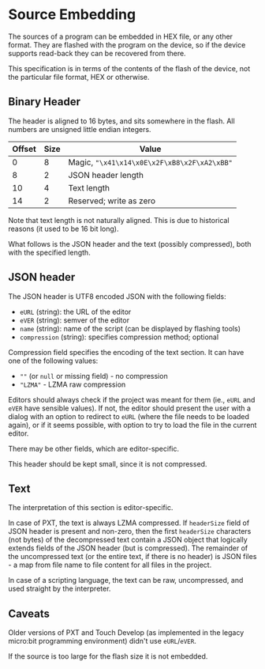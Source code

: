 # Source Embedding

The sources of a program can be embedded in HEX file, or any other format.  They are
flashed with the program on the device, so if the device supports read-back they
can be recovered from there.

This specification is in terms of the contents of the flash of the device,
not the particular file format, HEX or otherwise.

## Binary Header

The header is aligned to 16 bytes, and sits somewhere in the flash.
All numbers are unsigned little endian integers.

| Offset | Size | Value                                        |
|--------|------|----------------------------------------------|
| 0      | 8    | Magic, `"\x41\x14\x0E\x2F\xB8\x2F\xA2\xBB"`  | 
| 8      | 2    | JSON header length                           |
| 10     | 4    | Text length                                  |
| 14     | 2    | Reserved; write as zero                      |

Note that text length is not naturally aligned. This is due to
historical reasons (it used to be 16 bit long).

What follows is the JSON header and the text (possibly compressed), both
with the specified length.

## JSON header

The JSON header is UTF8 encoded JSON with the following fields:

* `eURL` (string): the URL of the editor
* `eVER` (string): semver of the editor
* `name` (string): name of the script (can be displayed by flashing tools)
* `compression` (string): specifies compression method; optional

Compression field specifies the encoding of the text section.
It can have one of the following values:

* `""` (or `null` or missing field) - no compression
* `"LZMA"` - LZMA raw compression

Editors should always check if the project was meant for them (ie., `eURL` and
`eVER` have sensible values). If not, the editor should present the user with a
dialog with an option to redirect to `eURL` (where the file needs to be loaded
again), or if it seems possible, with option to try to load the file in the current
editor.

There may be other fields, which are editor-specific.

This header should be kept small, since it is not compressed.

## Text

The interpretation of this section is editor-specific.

In case of PXT, the text is always LZMA compressed. If `headerSize` field of JSON header
is present and non-zero, then the first `headerSize` characters (not bytes) of the decompressed text
contain a JSON object that logically extends fields of the JSON header (but is compressed).
The remainder of the uncompressed text (or the entire text, if there is no header) is JSON files -
a map from file name to file content for all files in the project.

In case of a scripting language, the text can be raw, uncompressed,
and used straight by the interpreter.

## Caveats

Older versions of PXT and Touch Develop (as implemented in the legacy micro:bit programming
environment) didn't use `eURL`/`eVER`.

If the source is too large for the flash size it is not embedded.
